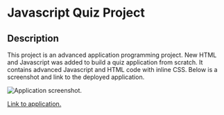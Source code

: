 # Javascript Quiz Project

## Description

This project is an advanced application programming project. New HTML and Javascript was added to build a quiz application from scratch. It contains advanced Javascript and HTML code with inline CSS. Below is a screenshot and link to the deployed application.

 ![Application screenshot.](https://github.com/dmtweedy/javascript-quiz/assets/135908704/936d0b37-822f-40ef-91fc-e9359bb17cc9)


 [Link to application.](https://dmtweedy.github.io/javascript-quiz/)
